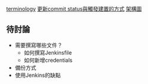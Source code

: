 [terminology](https://www.jenkins.io/doc/book/glossary/)
[更新commit status與觸發建置的方式](https://github.com/simpsons01/my-first-jenkins/wiki/%E6%AF%94%E8%BC%83jenkins%E6%9B%B4%E6%96%B0commit-status-%E8%88%87%E8%A7%B8%E7%99%BC%E5%BB%BA%E7%BD%AE%E7%9A%84%E6%96%B9%E5%BC%8F)
[架構圖](https://github.com/simpsons01/my-first-jenkins/wiki/%E6%9E%B6%E6%A7%8B%E5%9C%96)

## 待討論
- 需要撰寫哪些文件？
   - 如何撰寫Jenkinsfile
   - 如何新增credentials
- 備份方式
- 使用Jenkins的缺點
   